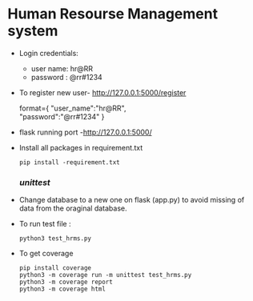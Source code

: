 # Human Resourse Management system

 - Login credentials:
   - user name: hr@RR
   - password : @rr#1234

 - To register new user- http://127.0.0.1:5000/register
   
      format={ 
        "user_name":"hr@RR",   
        "password":"@rr#1234"
          }

- flask running port -http://127.0.0.1:5000/
- Install all packages in requirement.txt
  
      pip install -requirement.txt

  ### *unittest*
- Change database to a new one on flask (app.py) to avoid missing of data from the oraginal database.
- To run test file :

      python3 test_hrms.py
- To get coverage
  
      pip install coverage
      python3 -m coverage run -m unittest test_hrms.py
      python3 -m coverage report
      python3 -m coverage html
  
